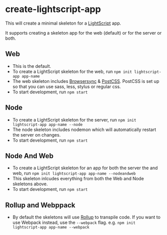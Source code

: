 # create-lightscript-app

This will create a minimal skeleton for a [LightScript](https://wcjohnson.github.io/lightscript/docs/) app.

It supports creating a skeleton app for the web (default) or for the server or both.

## Web
* This is the default.
* To create a LightScript skeleton for the web, run `npm init lightscript-app app-name`
* The web skeleton includes [Browsersync](https://www.browsersync.io/) & [PostCSS](https://postcss.org/). PostCSS is set up so that you can use sass, less, stylus or regular css.
* To start development, run `npm start`

## Node
* To create a LightScript skeleton for the server, run `npm init lightscript-app app-name --node`
* The node skeleton includes nodemon which will automatically restart the server on changes.
* To start development, run `npm start`

## Node And Web
* To create a LightScript skeleton for an app for both the server the and web, run `npm init lightscript-app app-name --nodeandweb`
* This skeleton inlcudes everything from both the Web and Node skeletons above.
* To start development, run `npm start`

## Rollup and Webppack
* By default the skeletons will use [Rollup](https://rollupjs.org) to transpile code. If you want to use Webpack instead, use the `--webpack` flag. e.g. `npm init lightscript-app app-name --webpack`

